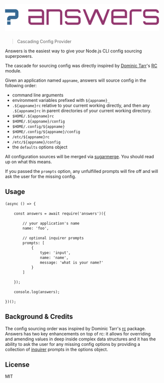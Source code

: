 # ![answers](answers.svg?raw=true&sanitize=true)

> Cascading Config Provider

Answers is the easiest way to give your Node.js CLI config sourcing superpowers.

The cascade for sourcing config was directly inspired by [Dominic Tarr](https://github.com/dominictarr)'s [RC](https://github.com/dominictarr/rc) module.

Given an application named `appname`, answers will source config in the following order:

  * command line arguments
  * environment variables prefixed with `${appname}_`
  * `.${appname}rc` relative to your current working directly, and then any `.${appname}rc` in parent directories of your current working directory.
  * `$HOME/.${appname}rc`
  * `$HOME/.${appname}/config`
  * `$HOME/.config/${appname}`
  * `$HOME/.config/${appname}/config`
  * `/etc/${appname}rc`
  * `/etc/${appname}/config`
  * the `defaults` options object

All configuration sources will be merged via [sugarmerge](https://github.com/machellerogden/sugarmerge). You should read up on what this means.

If you passed the `prompts` option, any unfulfilled prompts will fire off and will ask the user for the missing config.

## Usage

```
(async () => {

    const answers = await require('answers')({

        // your application's name
        name: 'foo',

        // optional inquirer prompts
        prompts: [
            {
                type: 'input',
                name: 'name',
                message: 'what is your name?'
            }
        ]

    });

    console.log(answers);

})();
```

## Background & Credits

The config sourcing order was inspired by Dominic Tarr's [rc](https://github.com/dominictarr/rc) package. Answers has two key enhancements on top of rc: it allows for overriding and amending values in deep inside complex data structures and it has the ability to ask the user for any missing config options by providing a collection of [inquirer](https://github.com/SBoudrias/Inquirer.js#readme) prompts in the options object.

## License

MIT
